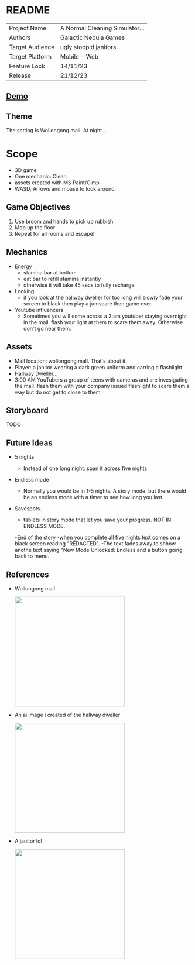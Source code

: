  
 # README

|                 |                              |
| --------------- | ---------------------------- |
| Project Name    | A Normal Cleaning Simulator...                     |
| Authors         | Galactic Nebula Games                 |
| Target Audience | ugly stoopid janitors.|
| Target Platform | Mobile - Web                 |
| Feature Lock    | 14/11/23                     |
| Release         | 21/12/23                     |

## [Demo](https://galacticnebulagames.github.io/A-Normal-Cleaning-Simulator.../)

## Theme

The setting is Wollongong mall. At night...

# Scope

- 3D game
- One mechanic: Clean.
- assets created with MS Paint/Gimp
- WASD, Arrows and mouse to look around.

## Game Objectives

1. Use broom and hands to pick up rubbish
2. Mop up the floor
3. Repeat for all rooms and escape!

## Mechanics
- Energy
	- stamina bar at bottom
	- eat bar to refill stamina instantly
	- otherwise it will take 45 secs to fully recharge
- Looking
	- if you look at the hallway dweller for too long will slowly fade your screen to black then play a jumscare then game over.
- Youtube influencers
	- Sometimes you will come across a 3:am youtuber staying overnight in the mall. flash your light at them to scare them away. Otherwise don't go near them.


## Assets
- Mall location: wollongong mall. That's about it.
- Player: a janitor wearing a dark green uniform and carring a flashlight
- Hallway Dweller...
- 3:00 AM YouTubers a group of teens with cameras and are invesigating the mall. flash them with your company issued flashlight to scare them a way but do not get to close to them

## Storyboard

TODO

## Future Ideas
- 5 nights
	- Instead of one long night. span it across five nights
- Endless mode
	- Normally you would be in 1-5 nights. A story mode. but there would be an endless mode with a timer to see how long you last.
- Savespots.
  - tablets in story mode that let you save your progress. NOT IN ENDLESS MODE.	

  -End of the story
   -when you complete all five nights text comes on a black screen reading "REDACTED".
    -The text fades away to shhow anothe text saying "New Mode Unlocked: Endless and a button going back to menu.

## References
- Wollongong mall
  
	<img width="300" src="https://electrolight.com/wp-content/uploads/2015/10/WollongongCentral_005w-1600x1000.jpg"/>
- An ai image i created of the hallway dweller
  
	<img width="300" src="https://images.nightcafe.studio/jobs/mNYlMmxb9pvqgVBSYRDe/mNYlMmxb9pvqgVBSYRDe.jpg?tr=w-384,c-at_max"/>

- A janitor lol

	<img width="300" src="https://upload.wikimedia.org/wikipedia/commons/e/e8/Janitor.png"/>
